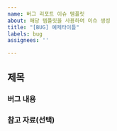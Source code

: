 ```yaml
---
name: 버그 리포트 이슈 템플릿
about: 해당 템플릿을 사용하여 이슈 생성
title: "[BUG] 예제타이틀"
labels: bug
assignees: ''

---
```


## 제목

### 버그 내용

### 참고 자료(선택)
